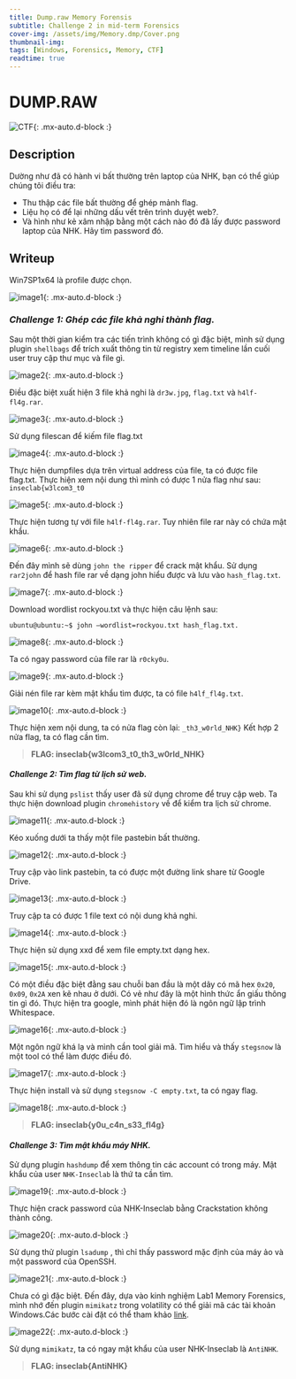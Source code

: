 ```yaml
---
title: Dump.raw Memory Forensis
subtitle: Challenge 2 in mid-term Forensics
cover-img: /assets/img/Memory.dmp/Cover.png
thumbnail-img:
tags: [Windows, Forensics, Memory, CTF]
readtime: true
---
```


# **DUMP.RAW**

![CTF](/assets/img/Dump.raw/CTF.png){: .mx-auto.d-block :}

## **Description**

Dường như đã có hành vi bất thường trên laptop của NHK, bạn có thể giúp chúng tôi điều tra: 
- Thu thập các file bất thường để ghép mảnh flag.
- Liệu họ có để lại những dấu vết trên trình duyệt web?.
- Và hình như kẻ xâm nhập bằng một cách nào đó đã lấy được password laptop của NHK. Hãy tìm password đó.

## **Writeup**

Win7SP1x64 là profile được chọn.

![image1](/assets/img/Dump.raw/image1.png){: .mx-auto.d-block :}

### ***Challenge 1:** Ghép các file khả nghi thành flag.*

Sau một thời gian kiểm tra các tiến trình không có gì đặc biệt, mình sử dụng plugin `shellbags` để trích xuất thông tin từ registry xem timeline lần cuối user truy cập thư mục và file gì.

![image2](/assets/img/Dump.raw/image2.png){: .mx-auto.d-block :}

Điều đặc biệt xuất hiện 3 file khả nghi là `dr3w.jpg`, `flag.txt` và `h4lf-fl4g.rar`. 

![image3](/assets/img/Dump.raw/image3.png){: .mx-auto.d-block :}
 
Sử dụng filescan để kiếm file flag.txt
 
![image4](/assets/img/Dump.raw/image4.png){: .mx-auto.d-block :}

Thực hiện dumpfiles dựa trên virtual address của file, ta có được file flag.txt. Thực hiện xem nội dung thì mình có được 1 nửa flag như sau: `inseclab{w3lcom3_t0`
 
![image5](/assets/img/Dump.raw/image5.png){: .mx-auto.d-block :}
 
Thực hiện tương tự với file `h4lf-fl4g.rar`. Tuy nhiên file rar này có chứa mật khẩu. 

![image6](/assets/img/Dump.raw/image6.png){: .mx-auto.d-block :}

Đến đây mình sẽ dùng `john the ripper` để crack mật khẩu. Sử dụng `rar2john` để hash file rar về dạng john hiểu được và lưu vào `hash_flag.txt`. 

![image7](/assets/img/Dump.raw/image7.png){: .mx-auto.d-block :}
 
Download wordlist rockyou.txt và thực hiện câu lệnh sau:

```console
ubuntu@ubuntu:~$ john –wordlist=rockyou.txt hash_flag.txt.
```

![image8](/assets/img/Dump.raw/image8.png){: .mx-auto.d-block :}

Ta có ngay password của file rar là `r0cky0u`.

![image9](/assets/img/Dump.raw/image9.png){: .mx-auto.d-block :}
 
Giải nén file rar kèm mật khẩu tìm được, ta có file `h4lf_fl4g.txt`.

![image10](/assets/img/Dump.raw/image10.png){: .mx-auto.d-block :}
 
Thực hiện xem nội dung, ta có nửa flag còn lại: `_th3_w0rld_NHK}`
Kết hợp 2 nửa flag, ta có flag cần tìm.
> **FLAG: inseclab{w3lcom3_t0_th3_w0rld_NHK}**

#### ***Challenge 2:** Tìm flag từ lịch sử web.*

Sau khi sử dụng `pslist` thấy user đã sử dụng chrome để truy cập web. Ta thực hiện download plugin `chromehistory` về để kiểm tra lịch sử chrome.
 
![image11](/assets/img/Dump.raw/image11.png){: .mx-auto.d-block :}

Kéo xuống dưới ta thấy một file pastebin bất thường.

![image12](/assets/img/Dump.raw/image12.png){: .mx-auto.d-block :}

Truy cập vào link pastebin, ta có được một đường link share từ Google Drive.

![image13](/assets/img/Dump.raw/image13.png){: .mx-auto.d-block :}

Truy cập ta có được 1 file text có nội dung khả nghi.

![image14](/assets/img/Dump.raw/image14.png){: .mx-auto.d-block :}

Thực hiện sử dụng xxd để xem file empty.txt dạng hex. 
 
![image15](/assets/img/Dump.raw/image15.png){: .mx-auto.d-block :}
 
Có một điều đặc biệt đằng sau chuỗi ban đầu là một dãy có mã hex `0x20`, `0x09`, `0x2A` xen kẽ nhau ở dưới. Có vẻ như đây là một hình thức ẩn giấu thông tin gì đó. Thực hiện tra google, mình phát hiện đó là ngôn ngữ lập trình Whitespace. 

![image16](/assets/img/Dump.raw/image16.png){: .mx-auto.d-block :}

Một ngôn ngữ khá lạ và mình cần tool giải mã. Tìm hiểu và thấy `stegsnow` là một tool có thể làm được điều đó.

![image17](/assets/img/Dump.raw/image17.png){: .mx-auto.d-block :}
 
Thực hiện install và sử dụng `stegsnow -C empty.txt`, ta có ngay flag.

![image18](/assets/img/Dump.raw/image18.png){: .mx-auto.d-block :}

> **FLAG: inseclab{y0u_c4n_s33_fl4g}**

#### ***Challenge 3:** Tìm mật khẩu máy NHK.*

Sử dụng plugin `hashdump` để xem thông tin các account có trong máy. Mật khẩu của user `NHK-Inseclab` là thứ ta cần tìm.

![image19](/assets/img/Dump.raw/image19.png){: .mx-auto.d-block :}

Thực hiện crack password của NHK-Inseclab bằng Crackstation không thành công.

![image20](/assets/img/Dump.raw/image20.png){: .mx-auto.d-block :}
 
Sử dụng thử plugin `lsadump` , thì chỉ thấy password mặc định của máy ảo và một password của OpenSSH.

![image21](/assets/img/Dump.raw/image21.png){: .mx-auto.d-block :}
 
Chưa có gì đặc biệt. Đến đây, dựa vào kinh nghiệm Lab1 Memory Forensics, mình nhớ đến plugin `mimikatz` trong volatility có thể giải mã các tài khoản Windows.Các bước cài đặt có thể tham khảo [link](https://virtualception.wordpress.com/2016/05/15/volatility-mimikatz-plugin-installation-on-ubuntu-10/).
 
![image22](/assets/img/Dump.raw/image22.png){: .mx-auto.d-block :}

Sử dụng `mimikatz`, ta có ngay mật khẩu của user NHK-Inseclab là `AntiNHK`.

> **FLAG: inseclab{AntiNHK}**